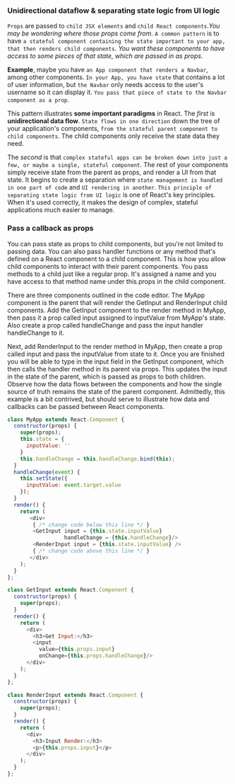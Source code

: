 ### Unidirectional dataflow & separating state logic from UI logic

`Props` are passed to `child JSX elements` and `child React components`.*You may be wondering where those props come from*. 
`A common pattern` is to have `a stateful component containing the state important to your app, that then renders child components`. *You want these components to have access to some pieces of that state, which are passed in as props*.

**Example**, maybe you have `an App component that renders a Navbar`, among other components. `In your App, you have state` 
that contains a lot of user information, but `the Navbar` only needs access to the user's username so it can display it. 
`You pass that piece of state to the Navbar component as a prop`.

This pattern illustrates **some important paradigms** in React. 
The *first* is **unidirectional data flow**. 
`State flows in one direction` down the tree of your application's components, `from the stateful parent component to 
child components`. The child components only receive the state data they need. 

The *second* is that `complex stateful apps can be broken down into just a few, or maybe a single, stateful component`. The rest of your components simply receive state from the parent as props, and render a UI from that state. It begins to create a separation where `state management is handled in one part of code` and `UI rendering in another`. `This principle of separating state logic from UI logic` is one of React's key principles. When it's used correctly, it makes the design of complex, stateful applications much easier to manage.

### Pass a callback as props

You can pass state as props to child components, but you're not limited to passing data. You can also pass handler functions 
or any method that's defined on a React component to a child component. This is how you allow child components to interact 
with their parent components. You pass methods to a child just like a regular prop. It's assigned a name and you have access 
to that method name under this.props in the child component.

There are three components outlined in the code editor. The MyApp component is the parent that will render the GetInput and RenderInput child components. Add the GetInput component to the render method in MyApp, then pass it a prop called input assigned to inputValue from MyApp's state. Also create a prop called handleChange and pass the input handler handleChange to it.

Next, add RenderInput to the render method in MyApp, then create a prop called input and pass the inputValue from state to it. Once you are finished you will be able to type in the input field in the GetInput component, which then calls the handler method in its parent via props. This updates the input in the state of the parent, which is passed as props to both children. Observe how the data flows between the components and how the single source of truth remains the state of the parent component. Admittedly, this example is a bit contrived, but should serve to illustrate how data and callbacks can be passed between React components.

```js
class MyApp extends React.Component {
  constructor(props) {
    super(props);
    this.state = {
      inputValue: ''
    }
    this.handleChange = this.handleChange.bind(this);
  }
  handleChange(event) {
    this.setState({
      inputValue: event.target.value
    });
  }
  render() {
    return (
       <div>
        { /* change code below this line */ }
        <GetInput input = {this.state.inputValue}
                  handleChange = {this.handleChange}/>
        <RenderInput input = {this.state.inputValue} />
        { /* change code above this line */ }
       </div>
    );
  }
};

class GetInput extends React.Component {
  constructor(props) {
    super(props);
  }
  render() {
    return (
      <div>
        <h3>Get Input:</h3>
        <input
          value={this.props.input}
          onChange={this.props.handleChange}/>
      </div>
    );
  }
};

class RenderInput extends React.Component {
  constructor(props) {
    super(props);
  }
  render() {
    return (
      <div>
        <h3>Input Render:</h3>
        <p>{this.props.input}</p>
      </div>
    );
  }
};
```
